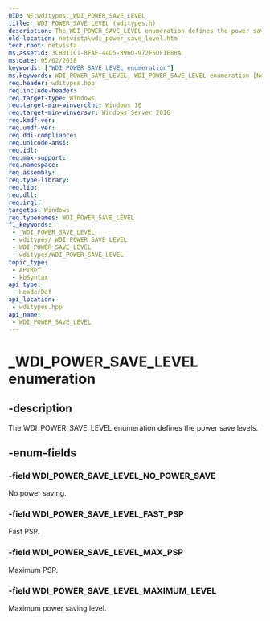 ```yaml
---
UID: NE:wditypes._WDI_POWER_SAVE_LEVEL
title: _WDI_POWER_SAVE_LEVEL (wditypes.h)
description: The WDI_POWER_SAVE_LEVEL enumeration defines the power save levels.
old-location: netvista\wdi_power_save_level.htm
tech.root: netvista
ms.assetid: 3CB311C1-8FAE-44D5-896D-972F5DF1E88A
ms.date: 05/02/2018
keywords: ["WDI_POWER_SAVE_LEVEL enumeration"]
ms.keywords: WDI_POWER_SAVE_LEVEL, WDI_POWER_SAVE_LEVEL enumeration [Network Drivers Starting with Windows Vista], WDI_POWER_SAVE_LEVEL_FAST_PSP, WDI_POWER_SAVE_LEVEL_MAXIMUM_LEVEL, WDI_POWER_SAVE_LEVEL_MAX_PSP, WDI_POWER_SAVE_LEVEL_NO_POWER_SAVE, _WDI_POWER_SAVE_LEVEL, netvista.wdi_power_save_level, netvista.wifi_power_save_level, wditypes/WDI_POWER_SAVE_LEVEL, wditypes/WDI_POWER_SAVE_LEVEL_FAST_PSP, wditypes/WDI_POWER_SAVE_LEVEL_MAXIMUM_LEVEL, wditypes/WDI_POWER_SAVE_LEVEL_MAX_PSP, wditypes/WDI_POWER_SAVE_LEVEL_NO_POWER_SAVE
req.header: wditypes.hpp
req.include-header: 
req.target-type: Windows
req.target-min-winverclnt: Windows 10
req.target-min-winversvr: Windows Server 2016
req.kmdf-ver: 
req.umdf-ver: 
req.ddi-compliance: 
req.unicode-ansi: 
req.idl: 
req.max-support: 
req.namespace: 
req.assembly: 
req.type-library: 
req.lib: 
req.dll: 
req.irql: 
targetos: Windows
req.typenames: WDI_POWER_SAVE_LEVEL
f1_keywords:
 - _WDI_POWER_SAVE_LEVEL
 - wditypes/_WDI_POWER_SAVE_LEVEL
 - WDI_POWER_SAVE_LEVEL
 - wditypes/WDI_POWER_SAVE_LEVEL
topic_type:
 - APIRef
 - kbSyntax
api_type:
 - HeaderDef
api_location:
 - wditypes.hpp
api_name:
 - WDI_POWER_SAVE_LEVEL
---
```


# _WDI_POWER_SAVE_LEVEL enumeration


## -description

The WDI_POWER_SAVE_LEVEL enumeration defines the power save levels.

## -enum-fields

### -field WDI_POWER_SAVE_LEVEL_NO_POWER_SAVE

No power saving.

### -field WDI_POWER_SAVE_LEVEL_FAST_PSP

Fast PSP.

### -field WDI_POWER_SAVE_LEVEL_MAX_PSP

Maximum PSP.

### -field WDI_POWER_SAVE_LEVEL_MAXIMUM_LEVEL

Maximum power saving level.

